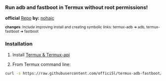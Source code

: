 ### Run adb and fastboot in Termux without root permissions!

**official** [Repo](https://github.com/nohajc/termux-adb) **by:** [nohajc](https://github.com/nohajc)

<sub>**changes**: Include improving install and creating symbolic links: termux-adb ➜ adb, termux-fastboot ➜ fastboot</sub>

### Installation

1. Install [Termux & Termux-api](http://offici5l.github.io/d-termux.html)

2. From Termux command line:
```bash
curl -s https://raw.githubusercontent.com/offici5l/termux-adb-fastboot/main/install | bash
```